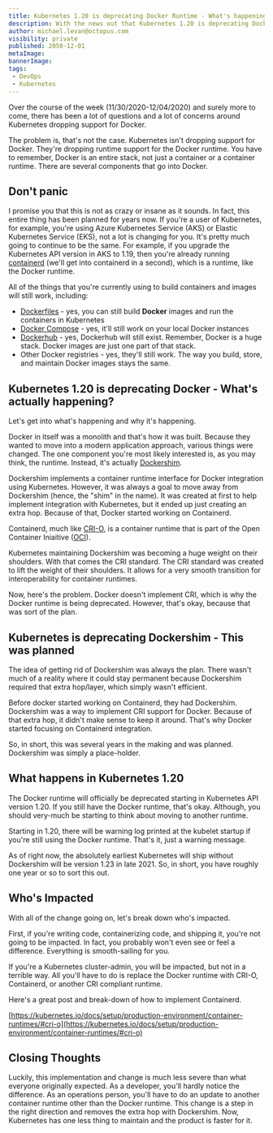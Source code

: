 ```yaml
---
title: Kubernetes 1.20 is deprecating Docker Runtime - What's happening?
description: With the news out that Kubernetes 1.20 is deprecating Docker, there has been a lot of panic. This blog post is all about what's happening and what you can do to solve the problem.
author: michael.levan@octopus.com
visibility: private
published: 2050-12-01
metaImage:
bannerImage:
tags:
 - DevOps
 - Kubernetes
---
```


Over the course of the week (11/30/2020-12/04/2020) and surely more to come, there has been a lot of questions and a lot of concerns around Kubernetes dropping support for Docker.

The problem is, that's not the case. Kubernetes isn't dropping support for Docker. They're dropping runtime support for the Docker runtime. You have to remember, Docker is an entire stack, not just a container or a container runtime. There are several components that go into Docker.

## Don't panic

I promise you that this is not as crazy or insane as it sounds. In fact, this entire thing has been planned for years now. If you're a user of Kubernetes, for example, you're using Azure Kubernetes Service (AKS) or Elastic Kubernetes Service (EKS), not a lot is changing for you. It's pretty much going to continue to be the same. For example, if you upgrade the Kubernetes API version in AKS to 1.19, then you're already running [containerd](https://containerd.io/) (we'll get into containerd in a second), which is a runtime, like the Docker runtime.

All of the things that you're currently using to build containers and images will still work, including:

- [Dockerfiles](https://docs.docker.com/engine/reference/builder/) - yes, you can still build **Docker** images and run the containers in Kubernetes
- [Docker Compose](https://docs.docker.com/compose/) - yes, it'll still work on your local Docker instances
- [Dockerhub](https://hub.docker.com/) - yes, Dockerhub will still exist. Remember, Docker is a huge stack. Docker images are just one part of that stack.
- Other Docker registries - yes, they'll still work. The way you build, store, and maintain Docker images stays the same.

## Kubernetes 1.20 is deprecating Docker - What's actually happening?

Let's get into what's happening and why it's happening.

Docker in itself was a monolith and that's how it was built. Because they wanted to move into a modern application approach, various things were changed. The one component you're most likely interested is, as you may think, the runtime. Instead, it's actually [Dockershim](https://godoc.org/k8s.io/kubernetes/pkg/kubelet/dockershim).

Dockershim implements a container runtime interface for Docker integration using Kubernetes. However, it was always a goal to move away from Dockershim (hence, the "shim" in the name). It was created at first to help implement integration with Kubernetes, but it ended up just creating an extra hop. Because of that, Docker started working on Containerd.

Containerd, much like [CRI-O](https://www.redhat.com/en/blog/introducing-cri-o-10#:~:text=CRI%2DO%3A%20A%20Lightweight%20Container%20Runtime%20for%20Kubernetes&text=The%20name%20derives%20from%20CRI,support%20any%20OCI%2Dconformant%20runtime.), is a container runtime that is part of the Open Container Iniaitive ([OCI](https://opencontainers.org/)). 

Kubernetes maintaining Dockershim was becoming a huge weight on their shoulders. With that comes the CRI standard. The CRI standard was created to lift the weight of their shoulders. It allows for a very smooth transition for interoperability for container runtimes. 

Now, here's the problem. Docker doesn't implement CRI, which is why the Docker runtime is being deprecated. However, that's okay, because that was sort of the plan.

## Kubernetes is deprecating Dockershim - This was planned

The idea of getting rid of Dockershim was always the plan. There wasn't much of a reality where it could stay permanent because Dockershim required that extra hop/layer, which simply wasn't efficient.

Before docker started working on Containerd, they had Dockershim. Dockershim was a way to implement CRI support for Docker. Because of that extra hop, it didn't make sense to keep it around. That's why Docker started focusing on Containerd integration.

So, in short, this was several years in the making and was planned. Dockershim was simply a place-holder.

## What happens in Kubernetes 1.20

The Docker runtime will officially be deprecated starting in Kubernetes API version 1.20. If you still have the Docker runtime, that's okay. Although, you should very-much be starting to think about moving to another runtime.

Starting in 1.20, there will be warning log printed at the kubelet startup if you're still using the Docker runtime. That's it, just a warning message.

As of right now, the absolutely earliest Kubernetes will ship without Dockershim will be version 1.23 in late 2021. So, in short, you have roughly one year or so to sort this out.

## Who's Impacted

With all of the change going on, let's break down who's impacted.

First, if you're writing code, containerizing code, and shipping it, you're not going to be impacted. In fact, you probably won't even see or feel a difference. Everything is smooth-sailing for you.

If you're a Kubernetes cluster-admin, you will be impacted, but not in a terrible way. All you'll have to do is replace the Docker runtime with CRI-O, Containerd, or another CRI compliant runtime.

Here's a great post and break-down of how to implement Containerd.

[https://kubernetes.io/docs/setup/production-environment/container-runtimes/#cri-o](https://kubernetes.io/docs/setup/production-environment/container-runtimes/#cri-o)

## Closing Thoughts
Luckily, this implementation and change is much less severe than what everyone originally expected. As a developer, you'll hardly notice the difference. As an operations person, you'll have to do an update to another container runtime other than the Docker runtime. This change is a step in the right direction and removes the extra hop with Dockershim. Now, Kubernetes has one less thing to maintain and the product is faster for it.
